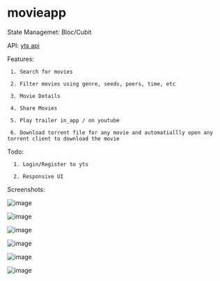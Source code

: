 # movieapp


State Managemet: Bloc/Cubit  


API: [yts api](https://yts.mx/api) 
  
  
Features: 

     1. Search for movies  
     
     2. Filter movies using genre, seeds, peers, time, etc  
     
     3. Movie Details 
     
     4. Share Movies  
     
     5. Play trailer in_app / on youtube  
     
     6. Download torrent file for any movie and automatiallly open any torrent client to download the movie  
     
  Todo:
  
      1. Login/Register to yts  
      
      2. Responsive UI  
      
      
     
  Screenshots:
  
  
  
  ![image](https://user-images.githubusercontent.com/74180772/236381115-cd2d35b9-06dc-483b-921b-b2301988688f.png)


  ![image](https://user-images.githubusercontent.com/74180772/236381158-2b6f6ace-44d1-4d3e-9405-646a83299592.png)
  
  
  ![image](https://user-images.githubusercontent.com/74180772/236381208-cd1fd23b-b31c-4e35-bb59-16ba66de80d5.png)
  
  ![image](https://user-images.githubusercontent.com/74180772/236381260-d89376d1-14a3-46b1-8186-3bff111d6b2c.png)
  
  ![image](https://user-images.githubusercontent.com/74180772/236381282-edc54c27-6ec5-4e04-b81a-1d0a5622b4fc.png)
  
  
  ![image](https://user-images.githubusercontent.com/74180772/236381320-b91e539e-468c-4336-aaf0-acc4cca23a8c.png)








